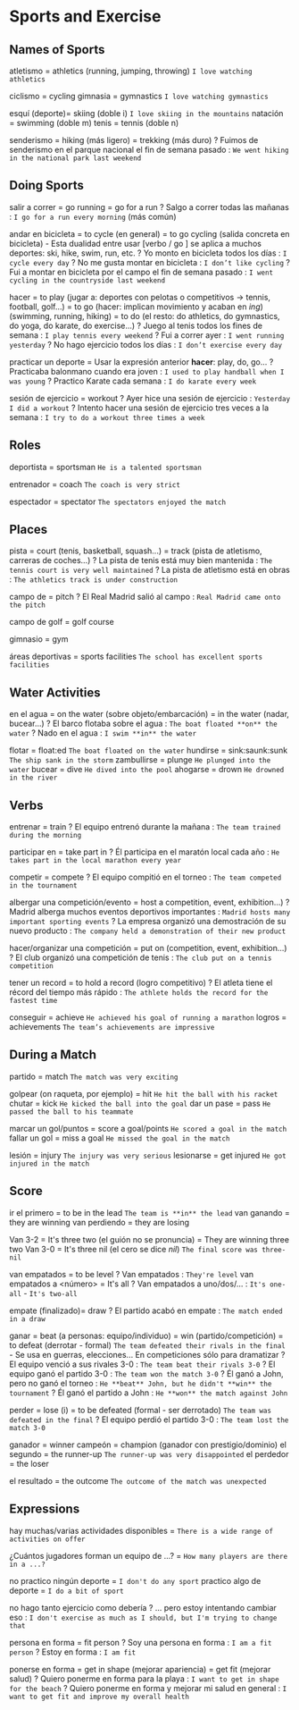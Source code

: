 # Sports and Exercise


## Names of Sports

atletismo = athletics (running, jumping, throwing) `I love watching athletics`

ciclismo = cycling
gimnasia = gymnastics `I love watching gymnastics`

esquí (deporte)= skiing (doble i) `I love skiing in the mountains`
natación = swimming (doble m)
tenis = tennis (doble n)

senderismo
    = hiking (más ligero)
    = trekking (más duro)
    ? Fuimos de senderismo en el parque nacional el fin de semana pasado : `We went hiking in the national park last weekend`

## Doing Sports

salir a correr
    = go running
    = go for a run
    ? Salgo a correr todas las mañanas : `I go for a run every morning` (más común)

andar en bicicleta
    = to cycle (en general)
    = to go cycling (salida concreta en bicicleta)
        - Esta dualidad entre usar [verbo / go <ing>] se aplica a muchos deportes: ski, hike, swim, run, etc.
    ? Yo monto en bicicleta todos los días : `I cycle every day`
    ? No me gusta montar en bicicleta : `I don’t like cycling`
    ? Fui a montar en bicicleta por el campo el fin de semana pasado : `I went cycling in the countryside last weekend`

hacer <deporte>
    = to play (jugar a: deportes con pelotas o competitivos -> tennis, football, golf...)
    = to go (hacer: implican movimiento y acaban en _ing_) (swimming, running, hiking)
    = to do (el resto: do athletics, do gymnastics, do yoga, do karate, do exercise...)
    ? Juego al tenis todos los fines de semana : `I play tennis every weekend`
    ? Fui a correr ayer : `I went running yesterday`
    ? No hago ejercicio todos los días : `I don’t exercise every day`


practicar un deporte
    = Usar la expresión anterior **hacer**: play, do, go...
    ? Practicaba balonmano cuando era joven : `I used to play handball when I was young`
    ? Practico Karate cada semana : `I do karate every week`

sesión de ejercicio = workout
    ? Ayer hice una sesión de ejercicio : `Yesterday I did a workout`
    ? Intento hacer una sesión de ejercicio tres veces a la semana : `I try to do a workout three times a week`

## Roles

deportista = sportsman `He is a talented sportsman`

entrenador = coach `The coach is very strict`

espectador = spectator `The spectators enjoyed the match`

## Places

pista
    = court (tenis, basketball, squash...)
    = track (pista de atletismo, carreras de coches...)
    ? La pista de tenis está muy bien mantenida : `The tennis court is very well maintained`
    ? La pista de atletismo está en obras : `The athletics track is under construction`

campo de <deporte> = pitch
    ? El Real Madrid salió al campo : `Real Madrid came onto the pitch`

campo de golf = golf course

gimnasio = gym

áreas deportivas = sports facilities `The school has excellent sports facilities`

## Water Activities

en el agua
    = on the water (sobre objeto/embarcación)
    = in the water (nadar, bucear...)
    ? El barco flotaba sobre el agua : `The boat floated **on** the water`
    ? Nado en el agua : `I swim **in** the water`

flotar = float:ed `The boat floated on the water`
hundirse = sink:saunk:sunk `The ship sank in the storm`
zambullirse = plunge `He plunged into the water`
bucear = dive `He dived into the pool`
ahogarse = drown `He drowned in the river`

## Verbs

entrenar = train
    ? El equipo entrenó durante la mañana : `The team trained during the morning`

participar en = take part in
    ? Él participa en el maratón local cada año : `He takes part in the local marathon every year`

competir = compete
    ? El equipo compitió en el torneo : `The team competed in the tournament`

albergar una competición/evento
    = host a competition, event, exhibition...)
    ? Madrid alberga muchos eventos deportivos importantes : `Madrid hosts many important sporting events`
    ? La empresa organizó una demostración de su nuevo producto : `The company held a demonstration of their new product`

hacer/organizar una competición
    = put on (competition, event, exhibition...)
    ? El club organizó una competición de tenis : `The club put on a tennis competition`

tener un record
    = to hold a record (logro competitivo)
    ? El atleta tiene el récord del tiempo más rápido : `The athlete holds the record for the fastest time`

conseguir = achieve `He achieved his goal of running a marathon`
logros = achievements `The team’s achievements are impressive`


## During a Match


partido = match `The match was very exciting`

golpear (on raqueta, por ejemplo) = hit `He hit the ball with his racket`
chutar = kick `He kicked the ball into the goal`
dar un pase = pass `He passed the ball to his teammate`

marcar un gol/puntos = score a goal/points `He scored a goal in the match`
fallar un gol = miss a goal `He missed the goal in the match`

lesión = injury `The injury was very serious`
lesionarse = get injured `He got injured in the match`



## Score

ir el primero = to be in the lead `The team is **in** the lead`
van ganando = they are winning
van perdiendo = they are losing

Van 3-2
    = It's three two (el guión no se pronuncia)
    = They are winning three two
Van 3-0 = It's three nil (el cero se dice _nil_) `The final score was three-nil`

van empatados = to be level
    ? Van empatados : `They're level`
van empatados a <número> = It's <number> all
    ? Van empatados a uno/dos/... : `It's one-all` - `It's two-all`

empate (finalizado)= draw
    ? El partido acabó en empate : `The match ended in a draw`

ganar
    = beat (a personas: equipo/individuo)
    = win (partido/competición)
    = to defeat (derrotar - formal) `The team defeated their rivals in the final`
        - Se usa en guerras, elecciones... En competiciones sólo para dramatizar
    ? El equipo venció a sus rivales 3-0 : `The team beat their rivals 3-0`
    ? El equipo ganó el partido 3-0 : `The team won the match 3-0`
    ? Él ganó a John, pero no ganó el torneo : `He **beat** John, but he didn't **win** the tournament`
    ? Él ganó el partido a John : `He **won** the match against John`

perder
    = lose (i)
    = to be defeated (formal - ser derrotado) `The team was defeated in the final`
    ? El equipo perdió el partido 3-0 : `The team lost the match 3-0`

ganador = winner
campeón = champion (ganador con prestigio/dominio)
el segundo = the runner-up `The runner-up was very disappointed`
el perdedor = the loser

el resultado = the outcome `The outcome of the match was unexpected`



## Expressions

hay muchas/varias actividades disponibles = `There is a wide range of activities on offer`

¿Cuántos jugadores forman un equipo de ...? = `How many players are there in a ...?`

no practico ningún deporte = `I don't do any sport`
practico algo de deporte = `I do a bit of sport`

no hago tanto ejercicio como debería
    ? ... pero estoy intentando cambiar eso : `I don't exercise as much as I should, but I'm trying to change that`

persona en forma = fit person
    ? Soy una persona en forma : `I am a fit person`
    ? Estoy en forma : `I am fit`

ponerse en forma
    = get in shape (mejorar apariencia)
    = get fit (mejorar salud)
    ? Quiero ponerme en forma para la playa : `I want to get in shape for the beach`
    ? Quiero ponerme en forma y mejorar mi salud en general : `I want to get fit and improve my overall health`
